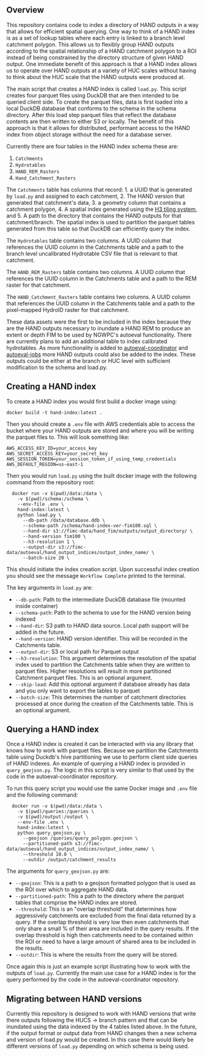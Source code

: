 ## Overview

This repository contains code to index a directory of HAND outputs in a way that allows for efficient spatial querying. One way to think of a HAND index is as a set of lookup tables where each entry is linked to a branch level catchment polygon. This allows us to flexibly group HAND outputs according to the spatial relationship of a HAND catchment polygon to a ROI instead of being constrained by the directory structure of given HAND output. One immediate benefit of this approach is that a HAND index allows us to operate over HAND outputs at a variety of HUC scales without having to think about the HUC scale that the HAND outputs were produced at. 

The main script that creates a HAND index is called `load.py`. This script creates four parquet files using DuckDB that are then intended to be queried client side. To create the parquet files, data is first loaded into a local DuckDB database that conforms to the schema in the schema directory. After this load step parquet files that reflect the database contents are then written to either S3 or locally. The benefit of this approach is that it allows for distributed, performant access to the HAND index from object storage without the need for a database server.

Currently there are four tables in the HAND index schema these are:

  1. `Catchments`
  2. `Hydrotables`
  3. `HAND_REM_Rasters`
  4. `Hand_Catchment_Rasters`

The `Catchments` table has columns that record: 1. a UUID that is generated by `load.py` and assigned to each catchment, 2. The HAND version that generated that catchment's data, 3. a geometry column that contains a catchment polygon, 4. A spatial index generated using the [H3 tiling system](https://h3geo.org/), and 5. A path to the directory that contains the HAND outputs for that catchment/branch. The spatial index is used to partition the parquet tables generated from this table so that DuckDB can efficiently query the index.

The `Hydrotables` table contains two columns. A UUID column that references the UUID column in the Catchments table and a path to the branch level uncalibrated Hydrotable CSV file that is relevant to that catchment.

The `HAND_REM_Rasters` table contains two columns. A UUID column that references the UUID column in the Catchments table and a path to the REM raster for that catchment.
 
The `HAND_Catchment_Rasters` table contains two columns. A UUID column that references the UUID column in the Catchments table and a path to the pixel-mapped HydroID raster for that catchment.

These data assets were the first to be included in the index because they are the HAND outputs necessary to inundate a HAND REM to produce an extent or depth FIM to be used by NGWPC's autoeval functionality. There are currently plans to add an additional table to index calibrated hydrotables. As more functionality is added to [autoeval-coordinator](https://github.com/NGWPC/autoeval-coordinator/) and [autoeval-jobs](https://github.com/NGWPC/autoeval-jobs/) more HAND outputs could also be added to the index. These outputs could be either at the branch or HUC level with sufficient modification to the schema and load.py.

## Creating a HAND index

To create a HAND index you would first build a docker image using:

```
docker build -t hand-index:latest .
```

Then you should create a `.env` file with AWS credentials able to access the bucket where your HAND outputs are stored and where you will be writing the parquet files to. This will look something like:

```
AWS_ACCESS_KEY_ID=your_access_key
AWS_SECRET_ACCESS_KEY=your_secret_key
AWS_SESSION_TOKEN=your_session_token_if_using_temp_credentials
AWS_DEFAULT_REGION=us-east-1
```

Then you would run `load.py` using the built docker image with the following command from the repository root:

```
  docker run -v $(pwd)/data:/data \
    -v $(pwd)/schema:/schema \
    --env-file .env \
    hand-index:latest \
    python load.py \
      --db-path /data/database.ddb \
      --schema-path /schema/hand-index-ver-fim100.sql \
      --hand-dir s3://fimc-data/hand_fim/outputs/output_directory/ \
      --hand-version fim100 \
      --h3-resolution 1 \
      --output-dir s3://fimc-data/autoeval/hand_output_indices/output_index_name/ \
      --batch-size 20 \
```

This should initiate the index creation script. Upon successful index creation you should see the message `Workflow Complete` printed to the terminal.

The key arguments in `load.py` are:

  * `--db-path`: Path to the intermediate DuckDB database file (mounted inside
  container)
  * `--schema-path`: Path to the schema to use for the HAND version being indexed
  * `--hand-dir`: S3 path to HAND data source. Local path support will be added in the future.
  * `--hand-version`: HAND version identifier. This will be recorded in the Catchments table.
  * `--output-dir`: S3 or local path for Parquet output
  * `--h3-resolution`: This argument determines the resolution of the spatial index used to partition the Catchments table when they are written to parquet files. Higher resolutions will result in more partitioned Catchment parquet files. This is an optional argument.
  * `--skip-load`: Add this optional argument if database already has data and you only want to export the tables to parquet
  * `--batch-size`: This determines the number of catchment directories processed at once during the creation of the Catchments table. This is an optional argument.
  
## Querying a HAND index

Once a HAND index is created it can be interacted with via any library that knows how to work with parquet files. Because we partition the Catchments table using Duckdb's hive partitioning we use to perform client side queries of HAND indexes. An example of querying a HAND index is provided in `query_geojson.py`. The logic in this script is very similar to that used by the code in the autoeval-coordinator repository. 

To run this query script you would use the same Docker image and `.env` file and the following command:

```
  docker run -v $(pwd)/data:/data \
    -v $(pwd)/queries:/queries \
    -v $(pwd)/output:/output \
    --env-file .env \
    hand-index:latest \
    python query_geojson.py \
      --geojson /queries/query_polygon.geojson \
      --partitioned-path s3://fimc-data/autoeval/hand_output_indices/output_index_name/ \
      --threshold 10.0 \
      --outdir /output/catchment_results
```

The arguments for `query_geojson.py` are:

  * `--geojson`: This is a path to a geojson formatted polygon that is used as the ROI over which to aggregate HAND data.
  * `--partitioned-path`: This a path to the directory where the parquet tables that comprise the HAND index are stored.
  * `--threshold`: This is an "overlap threshold" that determines how aggressively catchments are excluded from the final data returned by a query. If the overlap threshold is very low then even catchments that only share a small % of their area are included in the query results. If the overlap threshold is high then catchments need to be contained within the ROI or need to have a large amount of shared area to be included in the results.
  * `--outdir`: This is where the results from the query will be stored.

Once again this is just an example script illustrating how to work with the outputs of `load.py`. Currently the main use case for a HAND index is for the query performed by the code in the autoeval-coordinator repository.

## Migrating between HAND versions

Currently this repository is designed to work with HAND versions that write there outputs following the HUCS -> branch pattern and that can be inundated using the data indexed by the 4 tables listed above. In the future, if the output format or output data from HAND changes then a new schema and version of load.py would be created. In this case there would likely be different versions of `load.py` depending on which schema is being used.
